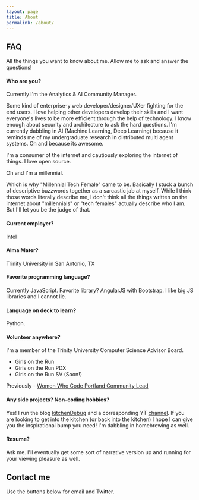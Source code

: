 ```yaml
---
layout: page
title: About
permalink: /about/
---
```


## FAQ

All the things you want to know about me. Allow me to ask and answer the questions!

#### Who are you?

Currently I'm the Analytics & AI Community Manager. 

Some kind of enterprise-y web developer/designer/UXer fighting for the end users. I love helping other developers develop their skills and I want everyone's lives to be more efficient through the help of technology. I know enough about security and architecture to ask the hard questions. I'm currently dabbling in AI (Machine Learning, Deep Learning) because it reminds me of my undergraduate research in distributed multi agent systems. Oh and because its awesome.

I'm a consumer of the internet and cautiously exploring the internet of things. I love open source.

Oh and I'm a millennial.

Which is why "Millennial Tech Female" came to be. Basically I stuck a bunch of descriptive buzzwords together as a sarcastic jab at myself. While I think those words literally describe me, I don't think all the things written on the internet about "millennials" or "tech females" actually describe who I am. But I'll let you be the judge of that. 

#### Current employer?

Intel

#### Alma Mater?

Trinity University in San Antonio, TX

#### Favorite programming language?

Currently JavaScript. Favorite library? AngularJS with Bootstrap. I like big JS libraries and I cannot lie.

#### Language on deck to learn?

Python. 

#### Volunteer anywhere?

I'm a member of the Trinity University Computer Science Advisor Board. 

* Girls on the Run
* Girls on the Run PDX
* Girls on the Run SV (Soon!)

Previously - [Women Who Code Portland Community Lead](https://medium.com/@WWCodePortland/meet-the-team-amara-keller-community-lead-8f8dbf244051#.awn01uv6g)

#### Any side projects? Non-coding hobbies?

Yes! I run the blog [kitchenDebug](http://kitchenDebug.com) and a corresponding YT [channel](http://www.youtube.com/c/Kitchendebug ). If you are looking to get into the kitchen (or back into the kitchen) I hope I can give you the inspirational bump you need! I'm dabbling in homebrewing as well.

#### Resume?

Ask me. I'll eventually get some sort of narrative version up and running for your viewing pleasure as well.

## Contact me

Use the buttons below for email and Twitter.
